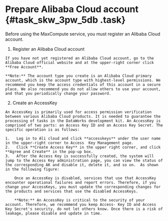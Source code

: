 # Prepare Alibaba Cloud account {#task_skw_3pw_5db .task}

Before using the MaxCompute service, you must register an Alibaba Cloud account.

1.   Register an Alibaba Cloud account 

    If you have not yet registered an Alibaba Cloud account, go to the Alibaba Cloud official website and at the upper-right corner click **Free Account**.

    **Note:** The account type you create is an Alibaba Cloud primary account, which is the account type with highest-level permissions. We recommend you keep the access credentials of this account in a secure place. We also recommend you do not allow others to use your account, and that you periodically change your password.

2.   Create an AccessKey 

    An AccessKey is primarily used for access permission verification between various Alibaba Cloud products. It is needed to guarantee the processing of tasks in the DataWorks development kit. An AccessKey is comprised of two parts: an Access Key ID and an Access Key Secret. The specific operation is as follows:

    1.   Log in to Ali cloud and click **accesskeys** under the user name in the upper-right corner to Access  Key Management page. 
    2.   Click **Create Access Key** in the upper right corner, and click **Agree and Create** in the pop-up box. 
    3.   After the Access Key is successfully created, the system will jump to the Access Key administration page, you can view the status of the corresponding AK and disable it, delete it, and so on.  As shown in the following figure: 

        Once an AccessKey is disabled, services that use that AccessKey encounter operational failures and report errors. Therefore, if you change your AccessKeys, you must update the corresponding changes for the products and services that use the disabled AccessKeys.

        **Note:** An AccessKey is critical to the security of your account. Therefore, we recommend you keep Access- Key ID and Access Key Secret's security, do not let others know. Once there is a risk of leakage, please disable and update in time.


